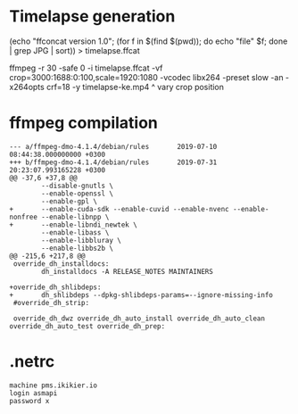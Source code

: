 
# Timelapse generation

 (echo "ffconcat version 1.0"; (for f in $(find $(pwd)); do echo "file" $f; done | grep JPG | sort)) > timelapse.ffcat

 ffmpeg -r 30 -safe 0 -i timelapse.ffcat -vf crop=3000:1688:0:100,scale=1920:1080 -vcodec libx264 -preset slow -an -x264opts crf=18 -y timelapse-ke.mp4
                                                              ^ vary crop position

# ffmpeg compilation
```
--- a/ffmpeg-dmo-4.1.4/debian/rules       2019-07-10 08:44:38.000000000 +0300
+++ b/ffmpeg-dmo-4.1.4/debian/rules       2019-07-31 20:23:07.993165228 +0300
@@ -37,6 +37,8 @@
        --disable-gnutls \
        --enable-openssl \
        --enable-gpl \
+       --enable-cuda-sdk --enable-cuvid --enable-nvenc --enable-nonfree --enable-libnpp \
+       --enable-libndi_newtek \
        --enable-libass \
        --enable-libbluray \
        --enable-libbs2b \
@@ -215,6 +217,8 @@
 override_dh_installdocs:
        dh_installdocs -A RELEASE_NOTES MAINTAINERS

+override_dh_shlibdeps:
+       dh_shlibdeps --dpkg-shlibdeps-params=--ignore-missing-info
 #override_dh_strip:

 override_dh_dwz override_dh_auto_install override_dh_auto_clean override_dh_auto_test override_dh_prep:
```

# .netrc
```
machine pms.ikikier.io
login asmapi
password x
```
